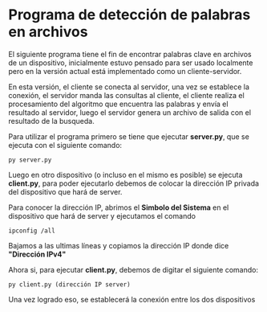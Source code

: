 # **Programa de detección de palabras en archivos**
El siguiente programa tiene el fin de encontrar palabras clave en archivos de un dispositivo, inicialmente estuvo pensado para ser usado localmente pero en la versión actual está implementado como un cliente-servidor.

En esta versión, el cliente se conecta al servidor, una vez se establece la conexión, el servidor manda las consultas al cliente, el cliente realiza el procesamiento del algoritmo que encuentra las palabras y envía el resultado al servidor, luego el servidor genera un archivo de salida con el resultado de la busqueda.

Para utilizar el programa primero se tiene que ejecutar **server.py**, que se ejecuta con el siguiente comando:

    py server.py

Luego en otro dispositivo (o incluso en el mismo es posible) se ejecuta **client.py**, para poder ejecutarlo debemos de colocar la dirección IP privada del dispositivo que hará de server. 

Para conocer la dirección IP, abrimos el **Simbolo del Sistema** en el dispositivo que hará de server y ejecutamos el comando

    ipconfig /all

Bajamos a las ultimas líneas y copiamos la dirección IP donde dice **"Dirección IPv4"**

Ahora si, para ejecutar **client.py**, debemos de digitar el siguiente comando:

    py client.py (dirección IP server)

Una vez logrado eso, se establecerá la conexión entre los dos dispositivos
